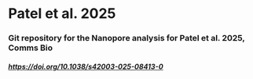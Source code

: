# Patel et al. 2025

### Git repository for the Nanopore analysis for Patel et al. 2025, Comms Bio

##### https://doi.org/10.1038/s42003-025-08413-0
